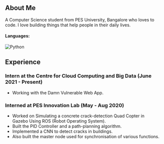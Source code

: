 ## About Me

A Computer Science student from PES University, Bangalore who loves to code. I love building things that help people in their daily lives.

#### Languages:
![Python](https://img.shields.io/badge/-Python-black?style=flat-square&logo=Python)



## Experience

### Intern at the Centre for Cloud Computing and Big Data (June 2021 - Present)
* Working with the Damn Vulnerable Web App.


### Interned at PES Innovation Lab (May - Aug 2020)

* Worked on Simulating a concrete crack-detection Quad Copter in Gazebo Using ROS (Robot Operating System).
* Built the PID Controller and a path-planning algorithm.
* Implemented a CNN to detect cracks in buildings.
* Also built the master node used for synchronisation of various functions.
